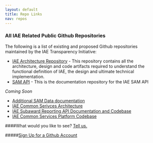 ```yaml
---
layout: default
title: Repo Links
nav: repos
---
```







### All IAE Related Public Github Repositories


The following is a list of existing and proposed Github repositories maintained by the IAE Transparency Initiative:


 - [IAE Architecture Repository](https://github.com/GSA/IAE-Architecture) - This repository contains all the architecture, design and code artifacts required to understand the functional definition of IAE, the design and ultimate technical implementation. 
 - [SAM API](https://github.com/GSA/sam_api) - This is the documentation repository for the IAE SAM API

_Coming Soon_

 - [Additional SAM Data documentation](#)
 - [IAE Common Serivces Architecture ](#)
 - [IAE Subaward Reporting API Documentation and Codebase](#)
 - [IAE Common Services Platform Codebase](#)

####What would you like to see? <a href="https://github.com/GSA/IAE-Transparency-Space/issues" target="_blank">Tell us.</a>

#####[Sign Up for a Github Account](https://github.com/)




